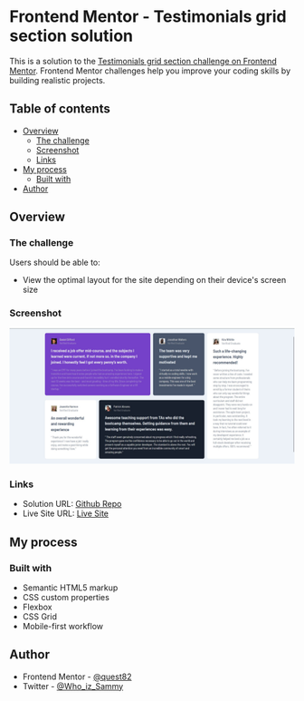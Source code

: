 # Frontend Mentor - Testimonials grid section solution

This is a solution to the [Testimonials grid section challenge on Frontend Mentor](https://www.frontendmentor.io/challenges/testimonials-grid-section-Nnw6J7Un7). Frontend Mentor challenges help you improve your coding skills by building realistic projects.

## Table of contents

- [Overview](#overview)
  - [The challenge](#the-challenge)
  - [Screenshot](#screenshot)
  - [Links](#links)
- [My process](#my-process)
  - [Built with](#built-with)
- [Author](#author)

## Overview

### The challenge

Users should be able to:

- View the optimal layout for the site depending on their device's screen size

### Screenshot

![Screenshot](./screenshot.jpg)

### Links

- Solution URL: [Github Repo](https://github.com/quest82/frontend_mentor_projects/tree/main/Testimonials_Grid_Section_Main)
- Live Site URL: [Live Site](https://fluffy-jelly-bb155f.netlify.app/)

## My process

### Built with

- Semantic HTML5 markup
- CSS custom properties
- Flexbox
- CSS Grid
- Mobile-first workflow

## Author

- Frontend Mentor - [@quest82](https://www.frontendmentor.io/profile/quest82)
- Twitter - [@Who_iz_Sammy](https://x.com/Who_iz_Sammy)
